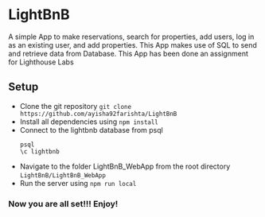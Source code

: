 # LightBnB
A simple App to make reservations, search for properties, add users, log in as an existing user, and add properties. This App makes use of SQL to send and retrieve data from Database. This App has been done an assignment for Lighthouse Labs

## Setup
- Clone the git repository ``` git clone https://github.com/ayisha92farishta/LightBnB ```
- Install all dependencies using ``` npm install ```
- Connect to the lightbnb database from psql 
    ``` 
    psql
   \c lightbnb
   ```
- Navigate to the folder LightBnB_WebApp from the root directory ``` LightBnB/LightBnB_WebApp ```
- Run the server using ``` npm run local ```

### Now you are all set!!! Enjoy! 
